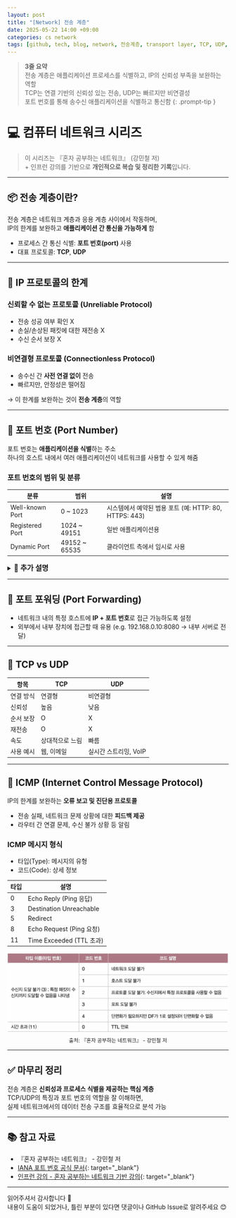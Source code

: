 ```yaml
---
layout: post
title: "[Network] 전송 계층"
date: 2025-05-22 14:00 +09:00
categories: cs network
tags: [github, tech, blog, network, 전송계층, transport layer, TCP, UDP, port, 네트워크]
---
```


> **3줄 요약**
<br>전송 계층은 애플리케이션 프로세스를 식별하고, IP의 신뢰성 부족을 보완하는 역할
<br>TCP는 연결 기반의 신뢰성 있는 전송, UDP는 빠르지만 비연결성
<br>포트 번호를 통해 송수신 애플리케이션을 식별하고 통신함
{: .prompt-tip }

# 💻 컴퓨터 네트워크 시리즈

> 이 시리즈는 『혼자 공부하는 네트워크』 (강민철 저)
> <br> + 인프런 강의를 기반으로 **개인적으로 복습 및 정리한 기록**입니다.

---

## 📦 전송 계층이란?

전송 계층은 네트워크 계층과 응용 계층 사이에서 작동하며,  
IP의 한계를 보완하고 **애플리케이션 간 통신을 가능하게** 함

- 프로세스 간 통신 식별: **포트 번호(port)** 사용
- 대표 프로토콜: **TCP**, **UDP**

---

## 🚫 IP 프로토콜의 한계

### 신뢰할 수 없는 프로토콜 (Unreliable Protocol)

- 전송 성공 여부 확인 X
- 손실/손상된 패킷에 대한 재전송 X
- 수신 순서 보장 X

### 비연결형 프로토콜 (Connectionless Protocol)

- 송수신 간 **사전 연결 없이** 전송
- 빠르지만, 안정성은 떨어짐

→ 이 한계를 보완하는 것이 **전송 계층**의 역할

---

## 🎯 포트 번호 (Port Number)

포트 번호는 **애플리케이션을 식별**하는 주소  
하나의 호스트 내에서 여러 애플리케이션이 네트워크를 사용할 수 있게 해줌

### 포트 번호의 범위 및 분류

| 분류 | 범위 | 설명 |
|------|------|------|
| Well-known Port | 0 ~ 1023 | 시스템에서 예약된 범용 포트 (예: HTTP: 80, HTTPS: 443) |
| Registered Port | 1024 ~ 49151 | 일반 애플리케이션용 |
| Dynamic Port | 49152 ~ 65535 | 클라이언트 측에서 임시로 사용 |

<details>
<summary>
  <h3 style="display:inline; margin:0;">📝 추가 설명</h3>
</summary>
<div markdown="1">

#### 잘 알려진 포트(well-known port)
- 0번 부터 1023번까지
- 시스템 포트(system port)
- 범용적으로 사용되는 애플리케이션 프로토콜이 일반적으로 사용하는 포트 번호를 의미
<div>
  <img src="assets/img/cs/well-known.png" alt="잘 알려진 포트" width="50%">
  <sub>출처: 『혼자 공부하는 네트워크』 - 강민철 저</sub>
</div>

#### 등록된 포트(registered port)
1024번 부터 49151번까지
- 잘 알려진 포트에 비해 덜 범용적
- 흔히 사용되는 애플리케이션 프로토콜에 할당하기 위해 사용
- [Port Number Registry](https://www.iana.org/assignments/service-names-port-numbers/service-names-port-numbers.xhtml){: target="_blank"}
<div>
  <img src="assets/img/cs/registered.png" alt="등록된 포트" width="50%">
  <sub>출처: 『혼자 공부하는 네트워크』 - 강민철 저</sub>
</div>

#### 동적 포트(dynamic port)
사설 포트(private port), 임시 포트(ephemeral port)
- 특별히 관리되지 않는 포트
- 서버는 대부분 잘 알려진 포트와 등록된 포트 사용
- 클라이언트는 대부분 동적 포트 사용

</div>
</details>

---

## 🔁 포트 포워딩 (Port Forwarding)

- 네트워크 내의 특정 호스트에 **IP + 포트 번호**로 접근 가능하도록 설정
- 외부에서 내부 장치에 접근할 때 유용 (e.g. 192.168.0.10:8080 → 내부 서버로 전달)

---

## 📡 TCP vs UDP

| 항목 | TCP | UDP |
|------|-----|-----|
| 연결 방식 | 연결형 | 비연결형 |
| 신뢰성 | 높음 | 낮음 |
| 순서 보장 | O | X |
| 재전송 | O | X |
| 속도 | 상대적으로 느림 | 빠름 |
| 사용 예시 | 웹, 이메일 | 실시간 스트리밍, VoIP |

---

## 📢 ICMP (Internet Control Message Protocol)

IP의 한계를 보완하는 **오류 보고 및 진단용 프로토콜**

- 전송 실패, 네트워크 문제 상황에 대한 **피드백 제공**
- 라우터 간 연결 문제, 수신 불가 상황 등 알림

### ICMP 메시지 형식

- 타입(Type): 메시지의 유형
- 코드(Code): 상세 정보

| 타입 | 설명 |
|------|------|
| 0 | Echo Reply (Ping 응답) |
| 3 | Destination Unreachable |
| 5 | Redirect |
| 8 | Echo Request (Ping 요청) |
| 11 | Time Exceeded (TTL 초과) |

<div style="text-align: center;">
  <img src="assets/img/cs/icmp_types.png" alt="ICMP 타입">
  <sub>출처: 『혼자 공부하는 네트워크』 - 강민철 저</sub>
</div>

---

## ✅ 마무리 정리

전송 계층은 **신뢰성과 프로세스 식별을 제공하는 핵심 계층**  
TCP/UDP의 특징과 포트 번호의 역할을 잘 이해하면,  
실제 네트워크에서의 데이터 전송 구조를 효율적으로 분석 가능

---

## 📚 참고 자료

- 『혼자 공부하는 네트워크』 - 강민철 저  
- [IANA 포트 번호 공식 문서](https://www.iana.org/assignments/service-names-port-numbers/service-names-port-numbers.xhtml){: target="_blank"}  
- [인프런 강의 - 혼자 공부하는 네트워크 기반 강의](https://www.inflearn.com/course/%EA%B0%9C%EB%B0%9C%EC%9E%90-%EC%BB%B4%ED%93%A8%ED%84%B0%EA%B3%B5%ED%95%99-%ED%98%BC%EC%9E%90%EA%B3%B5%EB%B6%80%ED%95%98%EB%8A%94-%EB%84%A4%ED%8A%B8%EC%9B%8C%ED%81%AC){: target="_blank"}

---

읽어주셔서 감사합니다 🙌  
내용이 도움이 되었거나, 틀린 부분이 있다면 댓글이나 GitHub Issue로 알려주세요 😊
